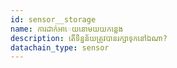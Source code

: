 ```yaml
---
id: sensor__storage
name: ការដាក់អាេយនោមយយកន្លេង
description: តើទិន្នន័យត្រូវបានរក្សាទុកនៅឯណា?
datachain_type: sensor
---
```

